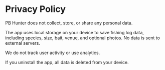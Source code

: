 # Privacy Policy

PB Hunter does not collect, store, or share any personal data.

The app uses local storage on your device to save fishing log data, including species, size, bait, venue, and optional photos. No data is sent to external servers.

We do not track user activity or use analytics.

If you uninstall the app, all data is deleted from your device.
